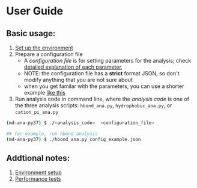 # User Guide
## Basic usage:
1. [Set up the environment](https://git.app.uib.no/reuter-group/md_analysis/-/blob/master/docs/notes.md#1-python-environment-setup)
2. Prepare a configuration file
    - A _configuration file_ is for setting parameters for the analysis; check [detailed explanation of each parameter](https://git.app.uib.no/reuter-group/md_analysis/-/blob/master/config_template.json), 
    - NOTE: the configuration file has a **strict** format JSON, so don't modify anything that you are not sure about
    - when you get familar with the parameters, you can use a shorter example [like this](https://git.app.uib.no/reuter-group/md_analysis/-/blob/master/config_example.json)
3. Run analysis code in command line, where the _analysis code_ is one of the three analysis scripts: `hbond_ana.py`, `hydrophobic_ana.py`, or `cation_pi_ana.py`
```bash
(md-ana-py37) $ ./<analysis_code>  <configuration_file>

## for example, run hbond analysis
(md-ana-py37) $ ./hbond_ana.py config_example.json
```


## Addtional notes:
1. [Environment setup](https://git.app.uib.no/reuter-group/md_analysis/-/blob/master/docs/notes.md#1-python-environment-setup)
2. [Performance tests](https://git.app.uib.no/reuter-group/md_analysis/-/blob/master/docs/notes.md#2-performances)